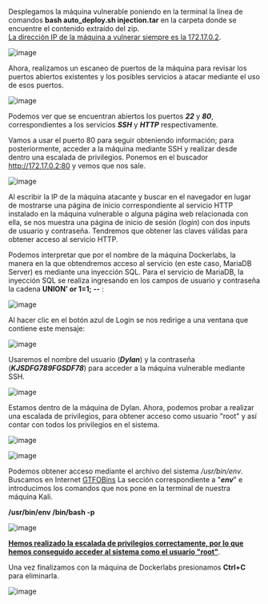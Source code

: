 Desplegamos la máquina vulnerable poniendo en la terminal la línea de comandos **bash auto_deploy.sh injection.tar** en la carpeta donde se encuentre el contenido extraído del zip.<br>
  <ins>La dirección IP de la máquina a vulnerar siempre es la 172.17.0.2</ins>.

  ![image](https://github.com/PedroMontoya11/Laboratorios-CTF/assets/145665312/00be1f41-43a5-4ad9-9590-791feea674a9)

Ahora, realizamos un escaneo de puertos de la máquina para revisar los puertos abiertos existentes y los posibles servicios a atacar mediante el uso de esos puertos.

  ![image](https://github.com/PedroMontoya11/Laboratorios-CTF/assets/145665312/63c1d4f8-84d8-4b37-98c5-bd2f3999fcef)

Podemos ver que se encuentran abiertos los puertos ***22*** y ***80***, correspondientes a los servicios ***SSH*** y ***HTTP*** respectivamente.

Vamos a usar el puerto 80 para seguir obteniendo información; para posteriormente, acceder a la máquina mediante SSH y realizar desde dentro una escalada de privilegios. Ponemos en el buscador http://172.17.0.2:80 y vemos que nos sale.

  ![image](https://github.com/PedroMontoya11/Laboratorios-CTF/assets/145665312/a16ac676-bec9-4e63-a2cf-c4d34aaef9c0)

Al escribir la IP de la máquina atacante y buscar en el navegador en lugar de mostrarse una página de inicio correspondiente al servicio HTTP instalado en la máquina vulnerable o alguna página web relacionada con ella, se nos muestra una página de inicio de sesión (*login*) con dos inputs de usuario y contraseña. Tendremos que obtener las claves válidas para obtener acceso al servicio HTTP.

Podemos interpretar que por el nombre de la máquina Dockerlabs, la manera en la que obtendremos acceso al servicio (en este caso, MariaDB Server) es mediante una inyección SQL. 
Para el servicio de MariaDB, la inyección SQL se realiza ingresando en los campos de usuario y contraseña la cadena **UNION' or 1=1; --** :

  ![image](https://github.com/PedroMontoya11/Laboratorios-CTF/assets/145665312/65944bfa-3356-44a5-a16b-2c21c7a50a06)

Al hacer clic en el botón azul de Login se nos redirige a una ventana que contiene este mensaje:

  ![image](https://github.com/PedroMontoya11/Laboratorios-CTF/assets/145665312/2b27aaf8-4b89-4708-9dbb-1c546263c6ae)

Usaremos el nombre del usuario (***Dylan***) y la contraseña (***KJSDFG789FGSDF78***) para acceder a la máquina vulnerable mediante SSH.

  ![image](https://github.com/PedroMontoya11/Laboratorios-CTF/assets/145665312/744bdf5d-e604-4bb5-818e-17a4a45e93a7)

Estamos dentro de la máquina de Dylan. Ahora, podemos probar a realizar una escalada de privilegios, para obtener acceso como usuario "root" y así contar con todos los privilegios en el sistema.

  ![image](https://github.com/PedroMontoya11/Laboratorios-CTF/assets/145665312/1fa86ca4-ed77-446c-bd89-ce2fc591432f)

  ![image](https://github.com/PedroMontoya11/Laboratorios-CTF/assets/145665312/396f7a91-a5f7-49a2-aa5d-c79b7ac8e95a)

Podemos obtener acceso mediante el archivo del sistema */usr/bin/env*. Buscamos en Internet [GTFOBins](https://gtfobins.github.io/) La sección correspondiente a "***env***" e introducimos los comandos que nos pone en la terminal de nuestra máquina Kali.

**/usr/bin/env /bin/bash -p**

  ![image](https://github.com/PedroMontoya11/Laboratorios-CTF/assets/145665312/71cc4f17-f92d-44ee-9222-c19856b83736)

<ins>**Hemos realizado la escalada de privilegios correctamente, por lo que hemos conseguido acceder al sistema como el usuario "root"**</ins>.

Una vez finalizamos con la máquina de Dockerlabs presionamos **Ctrl+C** para eliminarla.

  ![image](https://github.com/PedroMontoya11/Laboratorios-CTF/assets/145665312/71bc8ade-6d33-4d1a-ab47-6a2b97364c80)
